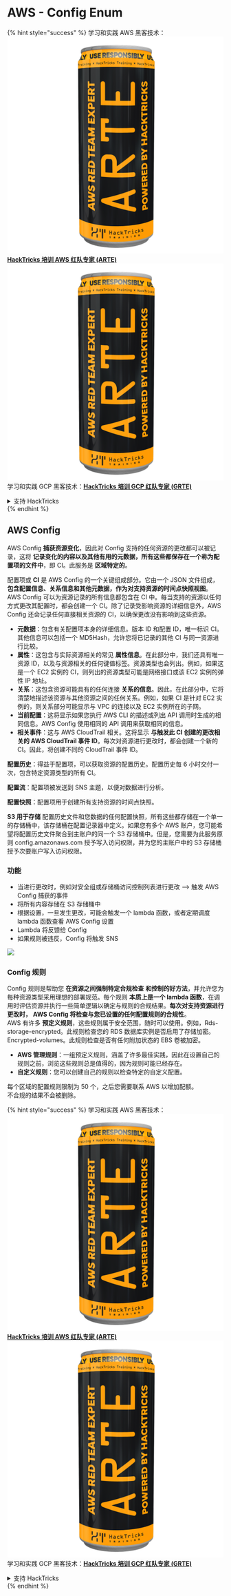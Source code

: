 # AWS - Config Enum

{% hint style="success" %}
学习和实践 AWS 黑客技术：<img src="../../../../.gitbook/assets/image (1) (1) (1).png" alt="" data-size="line">[**HackTricks 培训 AWS 红队专家 (ARTE)**](https://training.hacktricks.xyz/courses/arte)<img src="../../../../.gitbook/assets/image (1) (1) (1).png" alt="" data-size="line">\
学习和实践 GCP 黑客技术：<img src="../../../../.gitbook/assets/image (2).png" alt="" data-size="line">[**HackTricks 培训 GCP 红队专家 (GRTE)**<img src="../../../../.gitbook/assets/image (2).png" alt="" data-size="line">](https://training.hacktricks.xyz/courses/grte)

<details>

<summary>支持 HackTricks</summary>

* 查看 [**订阅计划**](https://github.com/sponsors/carlospolop)!
* **加入** 💬 [**Discord 群组**](https://discord.gg/hRep4RUj7f) 或 [**Telegram 群组**](https://t.me/peass) 或 **在** **Twitter** 🐦 [**@hacktricks\_live**](https://twitter.com/hacktricks_live)** 上关注我们。**
* **通过向** [**HackTricks**](https://github.com/carlospolop/hacktricks) 和 [**HackTricks Cloud**](https://github.com/carlospolop/hacktricks-cloud) GitHub 仓库提交 PR 分享黑客技巧。

</details>
{% endhint %}

## AWS Config

AWS Config **捕获资源变化**，因此对 Config 支持的任何资源的更改都可以被记录，这将 **记录变化的内容以及其他有用的元数据，所有这些都保存在一个称为配置项的文件中**，即 CI。此服务是 **区域特定的**。

配置项或 **CI** 是 AWS Config 的一个关键组成部分。它由一个 JSON 文件组成，**包含配置信息、关系信息和其他元数据，作为对支持资源的时间点快照视图**。AWS Config 可以为资源记录的所有信息都包含在 CI 中。每当支持的资源以任何方式更改其配置时，都会创建一个 CI。除了记录受影响资源的详细信息外，AWS Config 还会记录任何直接相关资源的 CI，以确保更改没有影响到这些资源。

* **元数据**：包含有关配置项本身的详细信息。版本 ID 和配置 ID，唯一标识 CI。其他信息可以包括一个 MD5Hash，允许您将已记录的其他 CI 与同一资源进行比较。
* **属性**：这包含与实际资源相关的常见 **属性信息**。在此部分中，我们还具有唯一资源 ID，以及与资源相关的任何键值标签。资源类型也会列出。例如，如果这是一个 EC2 实例的 CI，则列出的资源类型可能是网络接口或该 EC2 实例的弹性 IP 地址。
* **关系**：这包含资源可能具有的任何连接 **关系的信息**。因此，在此部分中，它将清楚地描述该资源与其他资源之间的任何关系。例如，如果 CI 是针对 EC2 实例的，则关系部分可能显示与 VPC 的连接以及 EC2 实例所在的子网。
* **当前配置**：这将显示如果您执行 AWS CLI 的描述或列出 API 调用时生成的相同信息。AWS Config 使用相同的 API 调用来获取相同的信息。
* **相关事件**：这与 AWS CloudTrail 相关。这将显示 **与触发此 CI 创建的更改相关的 AWS CloudTrail 事件 ID**。每次对资源进行更改时，都会创建一个新的 CI。因此，将创建不同的 CloudTrail 事件 ID。

**配置历史**：得益于配置项，可以获取资源的配置历史。配置历史每 6 小时交付一次，包含特定资源类型的所有 CI。

**配置流**：配置项被发送到 SNS 主题，以便对数据进行分析。

**配置快照**：配置项用于创建所有支持资源的时间点快照。

**S3 用于存储** 配置历史文件和您数据的任何配置快照，所有这些都存储在一个单一的存储桶中，该存储桶在配置记录器中定义。如果您有多个 AWS 账户，您可能希望将配置历史文件聚合到主账户的同一个 S3 存储桶中。但是，您需要为此服务原则 config.amazonaws.com 授予写入访问权限，并为您的主账户中的 S3 存储桶授予次要账户写入访问权限。

### 功能

* 当进行更改时，例如对安全组或存储桶访问控制列表进行更改 —> 触发 AWS Config 捕获的事件
* 将所有内容存储在 S3 存储桶中
* 根据设置，一旦发生更改，可能会触发一个 lambda 函数，或者定期调度 lambda 函数查看 AWS Config 设置
* Lambda 将反馈给 Config
* 如果规则被违反，Config 将触发 SNS

![](<../../../../.gitbook/assets/image (126).png>)

### Config 规则

Config 规则是帮助您 **在资源之间强制特定合规检查** **和控制的好方法**，并允许您为每种资源类型采用理想的部署规范。每个规则 **本质上是一个 lambda 函数**，在调用时评估资源并执行一些简单逻辑以确定与规则的合规结果。**每次对支持资源进行更改时，** **AWS Config 将检查与您已设置的任何配置规则的合规性**。\
AWS 有许多 **预定义规则**，这些规则属于安全范围，随时可以使用。例如，Rds-storage-encrypted。此规则检查您的 RDS 数据库实例是否启用了存储加密。Encrypted-volumes。此规则检查是否有任何附加状态的 EBS 卷被加密。

* **AWS 管理规则**：一组预定义规则，涵盖了许多最佳实践，因此在设置自己的规则之前，浏览这些规则总是值得的，因为规则可能已经存在。
* **自定义规则**：您可以创建自己的规则以检查特定的自定义配置。

每个区域的配置规则限制为 50 个，之后您需要联系 AWS 以增加配额。\
不合规的结果不会被删除。

{% hint style="success" %}
学习和实践 AWS 黑客技术：<img src="../../../../.gitbook/assets/image (1) (1) (1).png" alt="" data-size="line">[**HackTricks 培训 AWS 红队专家 (ARTE)**](https://training.hacktricks.xyz/courses/arte)<img src="../../../../.gitbook/assets/image (1) (1) (1).png" alt="" data-size="line">\
学习和实践 GCP 黑客技术：<img src="../../../../.gitbook/assets/image (2).png" alt="" data-size="line">[**HackTricks 培训 GCP 红队专家 (GRTE)**<img src="../../../../.gitbook/assets/image (2).png" alt="" data-size="line">](https://training.hacktricks.xyz/courses/grte)

<details>

<summary>支持 HackTricks</summary>

* 查看 [**订阅计划**](https://github.com/sponsors/carlospolop)!
* **加入** 💬 [**Discord 群组**](https://discord.gg/hRep4RUj7f) 或 [**Telegram 群组**](https://t.me/peass) 或 **在** **Twitter** 🐦 [**@hacktricks\_live**](https://twitter.com/hacktricks_live)** 上关注我们。**
* **通过向** [**HackTricks**](https://github.com/carlospolop/hacktricks) 和 [**HackTricks Cloud**](https://github.com/carlospolop/hacktricks-cloud) GitHub 仓库提交 PR 分享黑客技巧。

</details>
{% endhint %}
